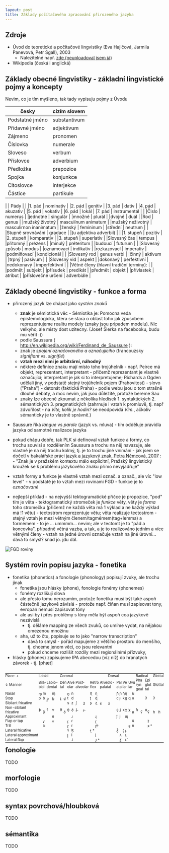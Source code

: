 ```yaml
---
layout: post
title: Základy počítačového zpracování přirozeného jazyka
---
```


Zdroje
---
* Úvod do teoretické a počítačové lingvistiky 
(Eva Hajičová, Jarmila Panevová, Petr Sgall), 2003
    * Nalezitelné např. 
[zde (neuploadoval jsem já)](http://www.ulozto.cz/xzVmqPf/uvod-do-teoreticke-a-pocitacove-lingvistiky-teoreticka-lingvistika-hajicova-panevova-sgall-pdf)
* Wikipedia (česká i anglická)

Základy obecné lingvistiky - základní lingvistické pojmy a koncepty
---

Nevim, co je tím myšleno, tak tady vypisuju pojmy z Úvodu



| česky | cizím slovem |
| --- | --- |
| Podstatné jméno | substantivum |
| Přídavné jméno | adjektivum |
| Zájmeno | pronomen |
| Číslovka | numerale |
| Sloveso | verbum |
| Příslovce | adverbium |
| Předložka | prepozice |
| Spojka | konjunkce |
| Citoslovce | interjekce |
| Částice | partikule |
|
| Pády |  |
|1. pád | nominativ |
|2. pád | genitiv |
|3. pád | dativ |
|4. pád | akuzativ |
|5. pád | vokativ |
|6. pád | lokál |
|7. pád | instrumentál |
|
|Čislo | numerus |
|jednotné | singulár |
|množné | plurál |
|dvojné | duál |
|Rod | genus |
|mužský životný | masculínum animatum |
|mužský neživotný | masculirnon inanimatum |
|ženský | femininum |
|střední | neutrum |
|
|Stupně srovnávání | gradace |
|(u adjektiva adverbií) |  |
|1. stupeň | pozitiv |
|2. stupeň | komparativ |
|3. stupeň | superlativ |
|Slovesný čas | tempus |
|přítomný | prézens |
|minulý | préteritum |
|budoucí | futurum |
|
|Slovesný způsob | modus |
|oznamovací | indikativ |
|rozkazovací | imperativ |
|podmiňovací | kondicionál |
|
|Slovesný rod | genus verbi |
|činný | aktivum |
|trpný | pasivum |
|
|Slovesný vid | aspekt |
|dokonavý | perfektivní |
|nedokonavý | imperfektivní |
|
|Větné členy (hlavní tradiční termíny): |  |
|podmět | subjekt |
|přísudek | predikát |
|předmět | objekt |
|přívlastek | atribut |
|příslovečné určení | adverbiále |

Základy obecné lingvistiky - funkce a forma
---
- přirozený jazyk lze chápat jako *systém znaků*
    - **znak** je sémiotická věc 
            - Sémiotika je: Pomocna veda epistemologicka, ktera se stara o oblast toho jak zpusobem reprezentujeme realitu modely (znaky jsou pripadem modelu). Nic velkyho, ale misty dost uzitecny. (Josef Šlerka na facebooku, budu mu věřit :))
    -  podle Saussura ( http://en.wikipedia.org/wiki/Ferdinand_de_Saussure ): 
    -  znak je *spojení označovaného a označujícího* (francouzsky *signifiant* vs. *signifié*)
    -  **vztah mezi nimi je arbitrární, náhodný**
    -  některé definice znaku mají místo toho trojúhelník - např. Peirce má objekt, reprezentant, interpretant - přičemž reprezentant je vlastně označující; interpretant je jak si to interpretujeme; Richards a Ogden udělali jiný, v podstatě stejný trojúhelník pojem (Prahovitost) - slovo ("Praha") - detonát (faktická Praha)
             - podle webu jsou o tom strašně dlouhé debaty, a moc nevím, jak jsou důležité, protože bereme Sau
    - znaky lze obecně zkoumat z několika hledisek
             1. syntaktických 
             2. sémantických
             3. pragmatických (zahrnuje i vztah k promluvě, tj. např zdvořilost - na *Víte, kolik je hodin?* se neodpovídá *Vím.*, ačkoliv sémanticky je to vlastně správně.)
- Saussure říká *langue* vs *parole* (jazyk vs. mluva) - tím odděluje pravidla jazyka od samotné realizace jazyka

- pokud chápu dobře, tak PLK si definoval vztah funkce a formy, co trochu souvisí s rozdělením Saussura a trochu na něj navazuje, ale vlastně je na něj trochu kolmý, tj. je to trochu jiné vnímání
      - jak jsem se dočetl v bakalářské práci [jazyk a jazykový znak, Petra Němcová, 2007](https://is.muni.cz/th/287761/ff_b/bakalarka_PN_final.txt) : 
      - "Znak je v pražském kontextu málo explicitní, Pražský lingvistický kroužek se k problému jazykového znaku přímo nevyjadřuje"
- vztah formy a funkce je vlastně vztah mezi označ. a označ., ale víc "low level"
      - v podstatě je to vztah mezi rovinami FGD
      - funkce je to *označované*
- nejlepší příklad
      - na nejvyšší tektogramatické příčce je propozice, "pod" tím je věta
      - tektogramatický stromeček je *funkce* věty, věty je *forma* toho stromečku (přičemž ne každá věta má 1 výklad a ne každý výklad má !1 větu)
            - tectostrom reprezentuje větu; věta realizuje tectostrom
      - stejný vztah je mezi větným členem/tagmémem(tag+lemma) a formémem - to je ... ummmm... nevim; ale v tectomt je to "pád a koncovka", případně větná vazba, a tak, a je to realizováno jedním a více větnými členy
           - vztah na jedné úrovni označuje vztah na jiné úrovni... dává to smysl? snad jo. jdu dál.
      
![FGD roviny](http://wiki.matfyz.cz/images/9/91/FGD-roviny.png)


Systém rovin popisu jazyka - fonetika
---
- fonetika (phonetics) a fonologie (phonology) popisují zvuky, ale trochu jinak
     - fonetika jsou hlásky (phone), fonologie fonémy (phonemes)
     - fonémy rozlišují slova
     - ale přesto tomu nerozumím, protože fonetika musí být také aspoň částečně jazykově závislá
           - protože např. číňan musí zapisovat tony, evropan nemusí zapisovat tóny
     - ale asi by i přes problémy s tóny měla být aspoň cca jazykově nezávislá
         - tj. děláme mapping ze všech zvuků, co umíme vydat, na nějakou omezenou množinu
     - aha, už to čtu, popisuje se to jako "narrow transcription"
         - dává to smysl - pořád mapujeme z většího prostoru do menšího, tj. chceme jenom věci, co jsou relevantní
         - pokud chceme rozlišit rozdíly mezi regionálními přízvuky,  
- hlásky (phones) zapisujeme IPA abecedou (viz níž) do hranatých závorek - tj. \[phæt\]  

<style>
#hlasky{font-size:80%}
#hlasky td {padding:0;}
</style>


<table align="left" id="hlasky">
<tbody>
<tr >
<td >Place&nbsp;→</td>
<td colspan="4" >Labial</td>
<td colspan="9" >Coronal</td>
<td colspan="7" >Dorsal</td>
<td colspan="4" >Radical</td>
<td colspan="2" >Glottal</td>
</tr>
<tr >
<td >↓&nbsp;Manner</td>
<td colspan="2" >Bila­bial</td>
<td colspan="2" >Labio-​dental</td>
<td colspan="2" >Den​tal</td>
<td colspan="2" >Alve​olar</td>
<td colspan="2" >Post­alveolar</td>
<td colspan="2" >Retro​flex</td>
<td colspan="2" >Alveolo-​palatal</td>
<td colspan="2" >Pal​a​tal</td>
<td colspan="2" >Ve​lar</td>
<td colspan="2" >Uvu​lar</td>
<td colspan="2" >Pha​ryn​geal</td>
<td colspan="2" >Epi​glot​tal</td>
<td colspan="2" >Glot​tal</td>
</tr>
<tr>
<td >Nasal</td>
<td ><span title="Representation in the International Phonetic Alphabet (IPA)" class="IPA">m̥</span></td>
<td ><span title="Representation in the International Phonetic Alphabet (IPA)" class="IPA">m</span></td>
<td ></td>
<td ><span title="Representation in the International Phonetic Alphabet (IPA)" class="IPA">ɱ</span></td>
<td  colspan="2"></td>
<td ><span title="Representation in the International Phonetic Alphabet (IPA)" class="IPA">n̥</span></td>
<td ><span title="Representation in the International Phonetic Alphabet (IPA)" class="IPA">n</span></td>
<td  colspan="2"></td>
<td ><span title="Representation in the International Phonetic Alphabet (IPA)" class="IPA">ɳ̊</span></td>
<td ><span title="Representation in the International Phonetic Alphabet (IPA)" class="IPA">ɳ</span></td>
<td  colspan="2"></td>
<td ><span title="Representation in the International Phonetic Alphabet (IPA)" class="IPA">ɲ̊</span></td>
<td ><span title="Representation in the International Phonetic Alphabet (IPA)" class="IPA">ɲ</span></td>
<td ><span title="Representation in the International Phonetic Alphabet (IPA)" class="IPA">ŋ̊</span></td>
<td ><span title="Representation in the International Phonetic Alphabet (IPA)" class="IPA">ŋ</span></td>
<td ></td>
<td ><span title="Representation in the International Phonetic Alphabet (IPA)" class="IPA">ɴ</span></td>
<td  colspan="2"></td>
<td  colspan="2"></td>
<td  colspan="2"></td>
</tr>
<tr>
<td >Stop</td>
<td ><span title="Representation in the International Phonetic Alphabet (IPA)" class="IPA">p</span></td>
<td ><span title="Representation in the International Phonetic Alphabet (IPA)" class="IPA">b</span></td>
<td ><span title="Representation in the International Phonetic Alphabet (IPA)" class="IPA">p̪</span></td>
<td ><span title="Representation in the International Phonetic Alphabet (IPA)" class="IPA">b̪</span></td>
<td ><span title="Representation in the International Phonetic Alphabet (IPA)" class="IPA">t̪</span></td>
<td ><span title="Representation in the International Phonetic Alphabet (IPA)" class="IPA">d̪</span></td>
<td ><span title="Representation in the International Phonetic Alphabet (IPA)" class="IPA">t</span></td>
<td ><span title="Representation in the International Phonetic Alphabet (IPA)" class="IPA">d</span></td>
<td  colspan="2"></td>
<td ><span title="Representation in the International Phonetic Alphabet (IPA)" class="IPA">ʈ</span></td>
<td ><span title="Representation in the International Phonetic Alphabet (IPA)" class="IPA">ɖ</span></td>
<td  colspan="2"></td>
<td ><span title="Representation in the International Phonetic Alphabet (IPA)" class="IPA">c</span></td>
<td ><span title="Representation in the International Phonetic Alphabet (IPA)" class="IPA">ɟ</span></td>
<td ><span title="Representation in the International Phonetic Alphabet (IPA)" class="IPA">k</span></td>
<td ><span title="Representation in the International Phonetic Alphabet (IPA)" class="IPA">ɡ</span></td>
<td ><span title="Representation in the International Phonetic Alphabet (IPA)" class="IPA">q</span></td>
<td ><span title="Representation in the International Phonetic Alphabet (IPA)" class="IPA">ɢ</span></td>
<td  colspan="2"></td>
<td  colspan="2"><span title="Representation in the International Phonetic Alphabet (IPA)" class="IPA">ʡ</span></td>
<td ><span title="Representation in the International Phonetic Alphabet (IPA)" class="IPA">ʔ</span></td>
<td ></td>
</tr>
<tr>
<td >Sibilant fricative</td>
<td  colspan="2"></td>
<td  colspan="2"></td>
<td ></td>
<td ></td>
<td ><span title="Representation in the International Phonetic Alphabet (IPA)" class="IPA">s</span></td>
<td ><span title="Representation in the International Phonetic Alphabet (IPA)" class="IPA">z</span></td>
<td ><span title="Representation in the International Phonetic Alphabet (IPA)" class="IPA">ʃ</span></td>
<td ><span title="Representation in the International Phonetic Alphabet (IPA)" class="IPA">ʒ</span></td>
<td ><span title="Representation in the International Phonetic Alphabet (IPA)" class="IPA">ʂ</span></td>
<td ><span title="Representation in the International Phonetic Alphabet (IPA)" class="IPA">ʐ</span></td>
<td ><span title="Representation in the International Phonetic Alphabet (IPA)" class="IPA">ɕ</span></td>
<td ><span title="Representation in the International Phonetic Alphabet (IPA)" class="IPA">ʑ</span></td>
<td  colspan="2"></td>
<td  colspan="2"></td>
<td  colspan="2"></td>
<td  colspan="2"></td>
<td  colspan="2"></td>
<td  colspan="2"></td>
</tr>
<tr>
<td >Non-sibilant fricative</td>
<td ><span title="Representation in the International Phonetic Alphabet (IPA)" class="IPA">ɸ</span></td>
<td  rowspan="2"><span title="Representation in the International Phonetic Alphabet (IPA)" class="IPA">β</span></td>
<td ><span title="Representation in the International Phonetic Alphabet (IPA)" class="IPA">f</span></td>
<td ><span title="Representation in the International Phonetic Alphabet (IPA)" class="IPA">v</span></td>
<td ><span title="Representation in the International Phonetic Alphabet (IPA)" class="IPA">θ</span></td>
<td  rowspan="2"><span title="Representation in the International Phonetic Alphabet (IPA)" class="IPA">ð</span></td>
<td ><span title="Representation in the International Phonetic Alphabet (IPA)" class="IPA">θ̱</span></td>
<td ><span title="Representation in the International Phonetic Alphabet (IPA)" class="IPA">ð̠</span></td>
<td ><span title="Representation in the International Phonetic Alphabet (IPA)" class="IPA">ɹ̠̊˔</span></td>
<td ><span title="Representation in the International Phonetic Alphabet (IPA)" class="IPA">ɹ̠˔</span></td>
<td ></td>
<td ></td>
<td  colspan="2"></td>
<td ><span title="Representation in the International Phonetic Alphabet (IPA)" class="IPA">ç</span></td>
<td ><span title="Representation in the International Phonetic Alphabet (IPA)" class="IPA">ʝ</span></td>
<td ><span title="Representation in the International Phonetic Alphabet (IPA)" class="IPA">x</span></td>
<td ><span title="Representation in the International Phonetic Alphabet (IPA)" class="IPA">ɣ</span></td>
<td ><span title="Representation in the International Phonetic Alphabet (IPA)" class="IPA">χ</span></td>
<td  rowspan="2"><span title="Representation in the International Phonetic Alphabet (IPA)" class="IPA">ʁ</span></td>
<td ><span title="Representation in the International Phonetic Alphabet (IPA)" class="IPA">ħ</span></td>
<td  rowspan="2"><span title="Representation in the International Phonetic Alphabet (IPA)" class="IPA">ʕ</span></td>
<td ><span title="Representation in the International Phonetic Alphabet (IPA)" class="IPA">ʜ</span></td>
<td  rowspan="2"><span title="Representation in the International Phonetic Alphabet (IPA)" class="IPA">ʢ</span></td>
<td  rowspan="2"><span title="Representation in the International Phonetic Alphabet (IPA)" class="IPA">h</span></td>
<td  rowspan="2"><span title="Representation in the International Phonetic Alphabet (IPA)" class="IPA">ɦ</span></td>
</tr>
<tr>
<td >Approximant</td>
<td ></td>
<td ></td>
<td ><span title="Representation in the International Phonetic Alphabet (IPA)" class="IPA">ʋ</span></td>
<td ></td>
<td ></td>
<td ><span title="Representation in the International Phonetic Alphabet (IPA)" class="IPA">ɹ</span></td>
<td  colspan="2"></td>
<td ></td>
<td ><span title="Representation in the International Phonetic Alphabet (IPA)" class="IPA">ɻ</span></td>
<td  colspan="2"></td>
<td ><span title="Representation in the International Phonetic Alphabet (IPA)" class="IPA">j̊</span></td>
<td ><span title="Representation in the International Phonetic Alphabet (IPA)" class="IPA">j</span></td>
<td ></td>
<td ><span title="Representation in the International Phonetic Alphabet (IPA)" class="IPA">ɰ</span></td>
<td ></td>
<td ></td>
</tr>
<tr>
<td >Flap or tap</td>
<td ></td>
<td ><span class="IPA"><span title="Representation in the International Phonetic Alphabet (IPA)" class="IPA">ⱱ̟</span></span></td>
<td ></td>
<td ><span class="IPA"><span title="Representation in the International Phonetic Alphabet (IPA)" class="IPA">ⱱ</span></span></td>
<td  colspan="2"></td>
<td ><span title="Representation in the International Phonetic Alphabet (IPA)" class="IPA">ɾ̥</span></td>
<td ><span title="Representation in the International Phonetic Alphabet (IPA)" class="IPA">ɾ</span></td>
<td  colspan="2"></td>
<td ></td>
<td ><span title="Representation in the International Phonetic Alphabet (IPA)" class="IPA">ɽ</span></td>
<td  colspan="4"></td>
<td  colspan="2"></td>
<td ></td>
<td ><span title="Representation in the International Phonetic Alphabet (IPA)" class="IPA">ɢ̆</span></td>
<td  colspan="2"></td>
<td ></td>
<td ><span title="Representation in the International Phonetic Alphabet (IPA)" class="IPA">ʡ̯</span></td>
<td  colspan="2"></td>
</tr>
<tr>
<td >Trill</td>
<td ></td>
<td ><span title="Representation in the International Phonetic Alphabet (IPA)" class="IPA">ʙ</span></td>
<td  colspan="2"></td>
<td  colspan="2"></td>
<td ><span title="Representation in the International Phonetic Alphabet (IPA)" class="IPA">r̥</span></td>
<td ><span title="Representation in the International Phonetic Alphabet (IPA)" class="IPA">r</span></td>
<td  colspan="2"></td>
<td ></td>
<td ><span title="Representation in the International Phonetic Alphabet (IPA)" class="IPA">ɽ͡r</span></td>
<td  colspan="4"></td>
<td  colspan="2"></td>
<td ><span title="Representation in the International Phonetic Alphabet (IPA)" class="IPA">ʀ̥</span></td>
<td ><span title="Representation in the International Phonetic Alphabet (IPA)" class="IPA">ʀ</span></td>
<td  colspan="2"></td>
<td ></td>
<td ><span title="Representation in the International Phonetic Alphabet (IPA)" class="IPA">ᴙ</span> *</td>
<td  colspan="2"></td>
</tr>
<tr>
<td >Lateral&nbsp;fricative</td>
<td  colspan="2"></td>
<td  colspan="2"></td>
<td  colspan="2"></td>
<td ><span title="Representation in the International Phonetic Alphabet (IPA)" class="IPA">ɬ</span></td>
<td ><span title="Representation in the International Phonetic Alphabet (IPA)" class="IPA">ɮ</span></td>
<td  colspan="2"></td>
<td ><span title="Representation in the International Phonetic Alphabet (IPA)" class="IPA">ꞎ</span>&nbsp;*</td>
<td ></td>
<td  colspan="2"></td>
<td ><span title="Representation in the International Phonetic Alphabet (IPA)" class="IPA">ʎ̝̊</span></td>
<td ></td>
<td ><span title="Representation in the International Phonetic Alphabet (IPA)" class="IPA">ʟ̝̊</span></td>
<td ><span title="Representation in the International Phonetic Alphabet (IPA)" class="IPA">ʟ̝</span></td>
<td  colspan="2"></td>
<td  colspan="2"></td>
<td  colspan="2"></td>
<td  colspan="2"></td>
</tr>
<tr>
<td >Lateral&nbsp;approximant</td>
<td  colspan="2"></td>
<td  colspan="2"></td>
<td  colspan="2"></td>
<td ><span title="Representation in the International Phonetic Alphabet (IPA)" class="IPA">l̥</span></td>
<td ><span title="Representation in the International Phonetic Alphabet (IPA)" class="IPA">l</span></td>
<td  colspan="2"></td>
<td ></td>
<td ><span title="Representation in the International Phonetic Alphabet (IPA)" class="IPA">ɭ</span></td>
<td  colspan="3"></td>
<td ><span title="Representation in the International Phonetic Alphabet (IPA)" class="IPA">ʎ</span></td>
<td ></td>
<td ><span title="Representation in the International Phonetic Alphabet (IPA)" class="IPA">ʟ</span></td>
<td  colspan="2"></td>
<td  colspan="2"></td>
<td  colspan="2"></td>
<td  colspan="2"></td>
</tr>
<tr>
<td >Lateral flap</td>
<td  colspan="2"></td>
<td  colspan="2"></td>
<td  colspan="2"></td>
<td ></td>
<td ><span title="Representation in the International Phonetic Alphabet (IPA)" class="IPA">ɺ</span></td>
<td  colspan="2"></td>
<td ></td>
<td ><span title="Representation in the International Phonetic Alphabet (IPA)" class="IPA">ɺ̢</span> *</td>
<td  colspan="3"></td>
<td ><span title="Representation in the International Phonetic Alphabet (IPA)" class="IPA">ʎ̯</span></td>
<td ></td>
<td ><span title="Representation in the International Phonetic Alphabet (IPA)" class="IPA">ʟ̆</span></td>
<td  colspan="2"></td>
<td  colspan="2"></td>
<td  colspan="2"></td>
<td  colspan="2"></td>
</tr>
</tbody></table> 

          
          
fonologie
---
TODO

morfologie
--
TODO

syntax povrchová/hloubková
--
TODO

sémantika
--
TODO
